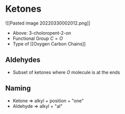 # Ketones
![[Pasted image 20220330002012.png]]
- Above: 3-choloropent-2-on
- Functional Group $C=O$
- Type of [[Oxygen Carbon Chains]]
## Aldehydes
- Subset of ketones where $O$ molecule is at the ends
## Naming
- Ketone => alkyl + position + "one" 
- Aldehyde => alkyl + "al"